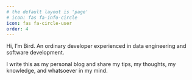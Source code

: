 ```yaml
---
# the default layout is 'page'
# icon: fas fa-info-circle
icon: fas fa-circle-user
order: 4
---
```

Hi, I’m Bird. An ordinary developer experienced in data engineering and software development.

I write this as my personal blog and share my tips, my thoughts, my knowledge, and whatsoever in my mind.

<style>
.contact-icons {
  display: flex;
  justify-content: space-evenly;
  max-width: 60%;
  margin: auto;
  margin-top: 5rem;
  
  a.contact {
    font-size: 2rem;
    color: inherit;
  }
  a.contact:hover {
    color: #2780e6;
    border-bottom: none;
  }
}
</style>
<div class="contact-icons">
  <a class="contact" href="https://github.com/bluebirz" title="Github"><i class="fa-brands fa-github"></i></a>
  <a class="contact" href="https://www.goodreads.com/user/show/31431398-bluebirz" title="Goodreads"><i class="fa-brands fa-goodreads-g"></i></a>
  <a class="contact" href="https://www.linkedin.com/in/bluebirz/" title="LinkedIn"><i class="fa-brands fa-linkedin-in"></i></a>
  <a class="contact" href="https://medium.com/@bluebirz" title="Medium"><i class="fa-brands fa-medium"></i></a>
</div>
